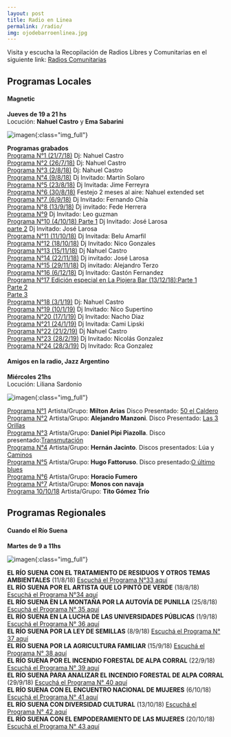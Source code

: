 ```yaml
---
layout: post
title: Radio en Linea
permalink: /radio/
img: ojodebarroenlinea.jpg
---
```


Visita y escucha la Recopilación de Radios Libres y Comunitarias en el siguiente link: [Radios Comunitarias](https://www.respeto.org.ar/radios)

## Programas Locales

#### Magnetic  
__Jueves de 19 a 21 hs__  
Locución: __Nahuel Castro__ y __Ema Sabarini__

![imagen]({{site.baseurl}}/img/magnetic1.jpeg){:class="img_full"}

__Programas grabados__  
[Programa N°1 (21/7/18)](https://archive.org/details/ojodebarro_magnetic_2) Dj: Nahuel Castro  
[Programa N°2 (26/7/18)](https://archive.org/details/ojodebarro_magnetic_3) Dj: Nahuel Castro  
[Programa N°3 (2/8/18)](https://archive.org/details/ojodebarro_magnetic_4) Dj: Nahuel Castro  
[Programa N°4 (9/8/18)](https://archive.org/details/ojodebarro_magnetic_5) Dj Invitado: Martín Solaro  
[Programa N°5 (23/8/18)](https://archive.org/details/ojodebarro_magnetic_8) Dj Invitada: Jime Ferreyra  
[Programa N°6 (30/8/18)](https://archive.org/details/ojodebarro_magnetic_8_201809) Festejo 2 meses al aire: Nahuel extended set  
[Programa N°7 (6/9/18)](https://archive.org/details/magnetic_9) Dj Invitado: Fernando Chía  
[Programa N°8 (13/9/18)](https://archive.org/details/ojodebarro_magnetic_10) Dj invitado: Fede Herrera  
[Programa N°9](https://archive.org/details/ojodebarro_magnetic_11) Dj Invitado: Leo guzman  
[Programa N°10 (4/10/18) Parte 1](https://archive.org/details/ojodebarro_magnetic_12_1) Dj Invitado: José Larosa  
[parte 2](https://archive.org/details/ojodebarro_magnetic_12_2) Dj Invitado: José Larosa  
[Programa N°11 (11/10/18)](https://archive.org/details/ojodebarro_magnetic_14) Dj Invitada: Belu Amarfil  
[Programa N°12 (18/10/18)](https://archive.org/details/ojodebarro_magnetic_13) Dj Invitado: Nico Gonzales  
[Programa N°13 (15/11/18)](https://archive.org/details/ojodebarro_magnetic_15_11_18_nahuel_castro) Dj Nahuel Castro     
[Programa N°14 (22/11/18)](https://archive.org/details/ojodebarro_magnetic_22_11_18_jose_larosa) Dj invitado: José Larosa  
[Programa N°15 (29/11/18)](https://archive.org/details/ojodebarro_magnetic_29_11_18_alejandro_terzo) Dj invitado: Alejandro Terzo  
[Programa N°16 (6/12/18)](https://archive.org/details/ojodebarro_magnetic_6_12_18_gaston_fernandez) Dj Invitado: Gastón Fernandez  
[Programa N°17 Edición especial en La Piojera Bar (13/12/18):Parte 1 ](https://archive.org/details/ojodebarro_magnetic_13_12_18_matias_chilano)  
[                                                             Parte 2](https://archive.org/details/ojodebarro_magnetic_13_12_18_matias_chilano2)  
[                                                             Parte 3](https://archive.org/details/ojodebarro_magnetic_13_12_18_matias_chilano3)  
[Programa N°18 (3/1/19)](https://archive.org/details/ojodebarro_magnetic_3_1_19_nahuel_castro) Dj: Nahuel Castro  
[Programa N°19 (10/1/19)](https://archive.org/details/ojodebarro_magnetic_10_1_18_nico_supertino) Dj Invitado: Nico Supertino    
[Programa N°20 (17/1/19)](https://archive.org/details/ojodebarro_magnetic_17_1_19_nacho_diaz) Dj Invitado: Nacho Diaz   
[Programa N°21 (24/1/19)](https://archive.org/details/ojodebarro_magnetic_24_1_19_cami_lipski) Dj Invitada: Cami Lipski  
[Programa N°22 (21/2/19)](https://archive.org/details/ojodebarro_magnetic_21_2_19_nahuel_castro) Dj Nahuel Castro  
[Programa N°23 (28/2/19)](https://archive.org/details/ojodebarro_magnetic_28_2_19_nicolas_gonzalez) Dj Invitado: Nicolás Gonzalez  
[Programa N°24 (28/3/19)](https://archive.org/details/ojodebarro_magnetic_28_3_19_rca_gonzalez) Dj Invitado: Rca Gonzalez  




#### Amigos en la radio, Jazz Argentino

__Miércoles 21hs__  
Locución: Liliana Sardonio  

![imagen]({{site.baseurl}}/img/amigosenlaradio.jpeg){:class="img_full"}  

[Programa N°1](https://archive.org/details/ojodebarro_amigosenlaradio_1)  Artista/Grupo: __Milton Arias__ Disco Presentado: [50 el Caldero](https://www.youtube.com/watch?v=xpo51WX9Yd4)  
[Programa N°2](https://archive.org/details/ojodebarro_amigosenlaradio_2)  Artista/Grupo: __Alejandro Manzoni__. Disco Presentado: [Las 3 Orillas](https://www.youtube.com/watch?v=1qlZuLf33F4)  
[Programa N°3](https://archive.org/details/ojodebarro_amigosporlaradio_3) Artista/Grupo: __Daniel Pipi Piazolla__. Disco presentado:[Transmutación](https://www.youtube.com/watch?v=_sPxncRTDd4)  
[Programa N°4](https://archive.org/details/ojodebarro_amigosenlaradio_4) Artista/Grupo: __Hernán Jacinto__. Discos presentados: Lúa y [Caminos](https://www.youtube.com/watch?v=0PQPdcvpsss)  
[Programa N°5](https://archive.org/details/ojodebarro_amigosenlaradio_5) Artista/Grupo: __Hugo Fattoruso__. Disco presentado:[O último blues](https://www.youtube.com/watch?v=bT9fs92Z410)  
[Programa N°6](https://archive.org/details/ojodebarro_amigosenlaradio_6) Artista/Grupo: __Horacio Fumero__  
[Programa N°7](https://archive.org/details/ojodebarro_amigosenlaradio_7) Artista/Grupo: __Monos con navaja__  
[Programa 10/10/18](https://archive.org/details/ojodebarro_amigosenlaradio_10_10) Artista/Grupo: __Tito Gómez Trío__

## Programas Regionales

#### Cuando el Río Suena
__Martes de 9 a 11hs__  

![imagen]({{site.baseurl}}/img/cuandoelriosuena.jpg){:class="img_full"}

__EL RÍO SUENA CON EL TRATAMIENTO DE RESIDUOS Y OTROS TEMAS AMBIENTALES__ (11/8/18) [Escuchá el Programa N°33 aquí](https://archive.org/details/ojodebarro_cuandoelriosuena_1)  
__EL RÍO SUENA POR EL ARTISTA QUE LO PINTÓ DE VERDE__ (18/8/18) [Escuchá el Programa N°34 aquí](https://archive.org/details/ojodebarro_cuandoelriosuena_2)  
__EL RÍO SUENA EN LA MONTAÑA POR LA AUTOVÍA DE PUNILLA__ (25/8/18) [Escuchá el Programa N° 35 aquí](https://archive.org/details/ojodebarro_cuandoelriosuena_3)  
__EL RÍO SUENA EN LA LUCHA DE LAS UNIVERSIDADES PÚBLICAS__ (1/9/18) [Escuchá el Programa N° 36 aquí](https://archive.org/details/ojodebarro_cuandoelriosuena_4_1)  
__EL RÍO SUENA POR LA LEY DE SEMILLAS__ (8/9/18) [Escuchá el Programa N° 37 aquí](https://archive.org/details/ojodebarro_cuandoelriosuena_4)  
__EL RÍO SUENA POR LA AGRICULTURA FAMILIAR__ (15/9/18) [Escuchá el Programa N° 38 aquí](https://archive.org/details/ojodebarro_cuandoelriosuena_6)  
__EL RÍO SUENA POR EL INCENDIO FORESTAL DE ALPA CORRAL__ (22/9/18) [Escuchá el Programa N° 39 aquí](https://archive.org/details/ojodebarro_cuandoelriosuena_39)  
__EL RÍO SUENA PARA ANALIZAR EL INCENDIO FORESTAL DE ALPA CORRAL__ (29/9/18) [Escuchá el Programa N° 40 aquí](https://archive.org/details/ojodebarro_cuandoelriosuena_40)  
__EL RÍO SUENA CON EL ENCUENTRO NACIONAL DE MUJERES__ (6/10/18) [Escuchá el Programa N° 41 aquí](https://archive.org/details/ojodebarro_cuandoelriosuena_41)  
__EL RÍO SUENA CON DIVERSIDAD CULTURAL__ (13/10/18) [Escuchá el Programa N° 42 aquí](https://archive.org/details/ojodebarro_cuandoelriosuena_42)  
__EL RÍO SUENA CON EL EMPODERAMIENTO DE LAS MUJERES__ (20/10/18) [Escuchá el Programa N° 43 aquí](https://archive.org/details/ojodebarro_cuandoelriosuena_43)  
